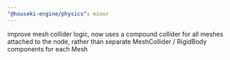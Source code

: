 ```yaml
---
"@houseki-engine/physics": minor
---
```


improve mesh collider logic, now uses a compound collider for all meshes attached to the node, rather than separate MeshCollider / RigidBody components for each Mesh
